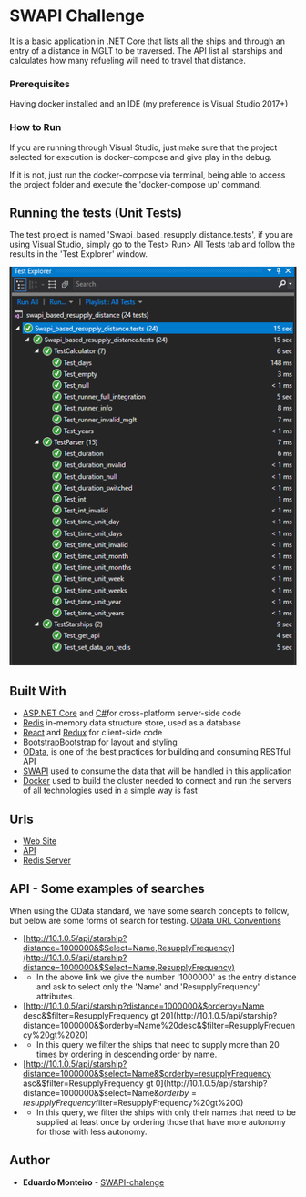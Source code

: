 # SWAPI Challenge

It is a basic application in .NET Core that lists all the ships and through an entry of a distance in MGLT to be traversed. The API list all starships and calculates how many refueling will need to travel that distance.

### Prerequisites

Having docker installed and an IDE (my preference is Visual Studio 2017+)

### How to Run

If you are running through Visual Studio, just make sure that the project selected for execution is docker-compose and give play in the debug.

If it is not, just run the docker-compose via terminal, being able to access the project folder and execute the 'docker-compose up' command.

## Running the tests (Unit Tests)

The test project is named 'Swapi_based_resupply_distance.tests', if you are using Visual Studio, simply go to the Test> Run> All Tests tab and follow the results in the 'Test Explorer' window.

![Test Explorer](https://github.com/eduardomonteiro/SWAPI-chalenge/blob/master/img/te.PNG?raw=true)


## Built With

* [ASP.NET Core](https://get.asp.net/) and [C#](https://msdn.microsoft.com/en-us/library/67ef8sbd.aspx)for cross-platform server-side code
* [Redis](https://redis.io/) in-memory data structure store, used as a database
* [React](https://facebook.github.io/react/) and [Redux](https://redux.js.org/) for client-side code
* [Bootstrap](http://getbootstrap.com/)Bootstrap for layout and styling
* [OData](https://www.odata.org/), is one of the best practices for building and consuming RESTful API
* [SWAPI](https://swapi.co/) used to consume the data that will be handled in this application
* [Docker](https://www.docker.com/) used to build the cluster needed to connect and run the servers of all technologies used in a simple way is fast

## Urls

* [Web Site](http://10.1.0.4/) 
* [API](http://10.1.0.5/api/starship) 
* [Redis Server](http://10.1.0.6/)

## API - Some examples of searches

When using the OData standard, we have some search concepts to follow, but below are some forms of search for testing. [OData URL Conventions](http://docs.oasis-open.org/odata/odata/v4.01/odata-v4.01-part2-url-conventions.html)

* [http://10.1.0.5/api/starship?distance=1000000&$Select=Name,ResupplyFrequency](http://10.1.0.5/api/starship?distance=1000000&$Select=Name,ResupplyFrequency) 
* * In the above link we give the number '1000000' as the entry distance and ask to select only the 'Name' and 'ResupplyFrequency' attributes.
* [http://10.1.0.5/api/starship?distance=1000000&$orderby=Name desc&$filter=ResupplyFrequency gt 20](http://10.1.0.5/api/starship?distance=1000000&$orderby=Name%20desc&$filter=ResupplyFrequency%20gt%2020)
* * In this query we filter the ships that need to supply more than 20 times by ordering in descending order by name.
* [http://10.1.0.5/api/starship?distance=1000000&$select=Name&$orderby=resupplyFrequency asc&$filter=ResupplyFrequency gt 0](http://10.1.0.5/api/starship?distance=1000000&$select=Name&$orderby=resupplyFrequency%20asc&$filter=ResupplyFrequency%20gt%200)
* * In this query, we filter the ships with only their names that need to be supplied at least once by ordering those that have more autonomy for those with less autonomy.

## Author

* **Eduardo Monteiro** - [SWAPI-chalenge](https://github.com/eduardomonteiro/)
